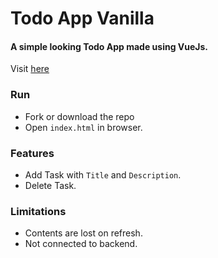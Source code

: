# Todo App Vanilla

#### A simple looking Todo App made using VueJs.

Visit [here](https://alpha74.github.io/TodoApp_Vue/)

### Run
- Fork or download the repo
- Open `index.html` in browser.


### Features
- Add Task with `Title` and `Description`.
- Delete Task.


### Limitations
- Contents are lost on refresh.
- Not connected to backend.
